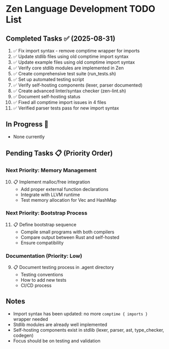 # Zen Language Development TODO List

## Completed Tasks ✅ (2025-08-31)
1. ✅ Fix import syntax - remove comptime wrapper for imports
2. ✅ Update stdlib files using old comptime import syntax  
3. ✅ Update example files using old comptime import syntax
4. ✅ Verify core stdlib modules are implemented in Zen
5. ✅ Create comprehensive test suite (run_tests.sh)
6. ✅ Set up automated testing script
7. ✅ Verify self-hosting components (lexer, parser documented)
8. ✅ Create advanced linter/syntax checker (zen-lint.sh)
9. ✅ Document self-hosting status
10. ✅ Fixed all comptime import issues in 4 files
11. ✅ Verified parser tests pass for new import syntax

## In Progress 🔄
- None currently

## Pending Tasks 📋 (Priority Order)

### Next Priority: Memory Management
10. 📋 Implement malloc/free integration
    - Add proper external function declarations
    - Integrate with LLVM runtime
    - Test memory allocation for Vec and HashMap

### Next Priority: Bootstrap Process  
11. 📋 Define bootstrap sequence
    - Compile small programs with both compilers
    - Compare output between Rust and self-hosted
    - Ensure compatibility

### Documentation (Priority: Low)
9. 📋 Document testing process in .agent directory
   - Testing conventions
   - How to add new tests
   - CI/CD process

## Notes
- Import syntax has been updated: no more `comptime { imports }` wrapper needed
- Stdlib modules are already well implemented
- Self-hosting components exist in stdlib (lexer, parser, ast, type_checker, codegen)
- Focus should be on testing and validation